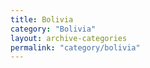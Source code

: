 ```yaml
---
title: Bolivia
category: "Bolivia"
layout: archive-categories
permalink: "category/bolivia"
---
```

